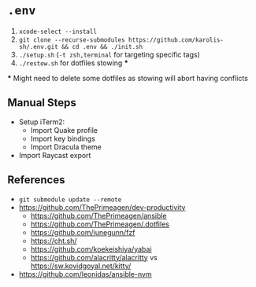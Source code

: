 # `.env`

1. `xcode-select --install`
2. `git clone --recurse-submodules https://github.com/karolis-sh/.env.git && cd .env && ./init.sh`
3. `./setup.sh` (`-t zsh,terminal` for targeting specific tags)
4. `./restow.sh` for dotfiles stowing **\***

**\*** Might need to delete some dotfiles as stowing will abort having conflicts

## Manual Steps

- Setup iTerm2:
  - Import Quake profile
  - Import key bindings
  - Import Dracula theme
- Import Raycast export

## References

- `git submodule update --remote`
- <https://github.com/ThePrimeagen/dev-productivity>
  - <https://github.com/ThePrimeagen/ansible>
  - <https://github.com/ThePrimeagen/.dotfiles>
  - <https://github.com/junegunn/fzf>
  - <https://cht.sh/>
  - <https://github.com/koekeishiya/yabai>
  - <https://github.com/alacritty/alacritty> vs <https://sw.kovidgoyal.net/kitty/>
- <https://github.com/leonidas/ansible-nvm>
